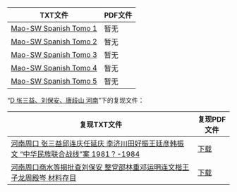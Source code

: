 | TXT文件 | PDF文件 |
| ------- | ------- |
| [Mao-SW Spanish Tomo 1](Mao-SW%20Spanish%20Tomo%201.txt) | 暂无 |
| [Mao-SW Spanish Tomo 2](Mao-SW%20Spanish%20Tomo%202.txt) | 暂无 |
| [Mao-SW Spanish Tomo 3](Mao-SW%20Spanish%20Tomo%203.txt) | 暂无 |
| [Mao-SW Spanish Tomo 4](Mao-SW%20Spanish%20Tomo%204.txt) | 暂无 |
| [Mao-SW Spanish Tomo 5](Mao-SW%20Spanish%20Tomo%205.txt) | 暂无 |

“[D 张三益、刘保安、唐歧山 河南](../D%20%E5%BC%A0%E4%B8%89%E7%9B%8A%E3%80%81%E5%88%98%E4%BF%9D%E5%AE%89%E3%80%81%E5%94%90%E6%AD%A7%E5%B1%B1%20%E6%B2%B3%E5%8D%97)”下的复现文件：

| 复现TXT文件 | 复现PDF文件 |
| ------- | ------- |
| [河南周口  张三益邱连庆任延庆 李济川田好振王廷彦韩振文 “中华民族联合战线”案  1981？-1984](../D%20%E5%BC%A0%E4%B8%89%E7%9B%8A%E3%80%81%E5%88%98%E4%BF%9D%E5%AE%89%E3%80%81%E5%94%90%E6%AD%A7%E5%B1%B1%20%E6%B2%B3%E5%8D%97/%E6%B2%B3%E5%8D%97%E5%91%A8%E5%8F%A3%20%20%E5%BC%A0%E4%B8%89%E7%9B%8A%E9%82%B1%E8%BF%9E%E5%BA%86%E4%BB%BB%E5%BB%B6%E5%BA%86%20%E6%9D%8E%E6%B5%8E%E5%B7%9D%E7%94%B0%E5%A5%BD%E6%8C%AF%E7%8E%8B%E5%BB%B7%E5%BD%A6%E9%9F%A9%E6%8C%AF%E6%96%87%20%E2%80%9C%E4%B8%AD%E5%8D%8E%E6%B0%91%E6%97%8F%E8%81%94%E5%90%88%E6%88%98%E7%BA%BF%E2%80%9D%E6%A1%88%20%201981%EF%BC%9F-1984.txt) | [下载](../D%20%E5%BC%A0%E4%B8%89%E7%9B%8A%E3%80%81%E5%88%98%E4%BF%9D%E5%AE%89%E3%80%81%E5%94%90%E6%AD%A7%E5%B1%B1%20%E6%B2%B3%E5%8D%97/%E6%B2%B3%E5%8D%97%E5%91%A8%E5%8F%A3%20%20%E5%BC%A0%E4%B8%89%E7%9B%8A%E9%82%B1%E8%BF%9E%E5%BA%86%E4%BB%BB%E5%BB%B6%E5%BA%86%20%E6%9D%8E%E6%B5%8E%E5%B7%9D%E7%94%B0%E5%A5%BD%E6%8C%AF%E7%8E%8B%E5%BB%B7%E5%BD%A6%E9%9F%A9%E6%8C%AF%E6%96%87%20%E2%80%9C%E4%B8%AD%E5%8D%8E%E6%B0%91%E6%97%8F%E8%81%94%E5%90%88%E6%88%98%E7%BA%BF%E2%80%9D%E6%A1%88%20%201981%EF%BC%9F-1984.pdf) |
| [河南周口商水等揭批查刘保安 整党邵林重邓运明连文楷王子龙周殿岑 材料存目](../D%20%E5%BC%A0%E4%B8%89%E7%9B%8A%E3%80%81%E5%88%98%E4%BF%9D%E5%AE%89%E3%80%81%E5%94%90%E6%AD%A7%E5%B1%B1%20%E6%B2%B3%E5%8D%97/%E6%B2%B3%E5%8D%97%E5%91%A8%E5%8F%A3%E5%95%86%E6%B0%B4%E7%AD%89%E6%8F%AD%E6%89%B9%E6%9F%A5%E5%88%98%E4%BF%9D%E5%AE%89%20%E6%95%B4%E5%85%9A%E9%82%B5%E6%9E%97%E9%87%8D%E9%82%93%E8%BF%90%E6%98%8E%E8%BF%9E%E6%96%87%E6%A5%B7%E7%8E%8B%E5%AD%90%E9%BE%99%E5%91%A8%E6%AE%BF%E5%B2%91%20%E6%9D%90%E6%96%99%E5%AD%98%E7%9B%AE.txt) | [下载](../D%20%E5%BC%A0%E4%B8%89%E7%9B%8A%E3%80%81%E5%88%98%E4%BF%9D%E5%AE%89%E3%80%81%E5%94%90%E6%AD%A7%E5%B1%B1%20%E6%B2%B3%E5%8D%97/%E6%B2%B3%E5%8D%97%E5%91%A8%E5%8F%A3%E5%95%86%E6%B0%B4%E7%AD%89%E6%8F%AD%E6%89%B9%E6%9F%A5%E5%88%98%E4%BF%9D%E5%AE%89%20%E6%95%B4%E5%85%9A%E9%82%B5%E6%9E%97%E9%87%8D%E9%82%93%E8%BF%90%E6%98%8E%E8%BF%9E%E6%96%87%E6%A5%B7%E7%8E%8B%E5%AD%90%E9%BE%99%E5%91%A8%E6%AE%BF%E5%B2%91%20%E6%9D%90%E6%96%99%E5%AD%98%E7%9B%AE.pdf) |
